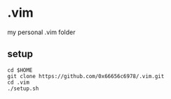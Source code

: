 # .vim
my personal .vim folder

## setup

```
cd $HOME
git clone https://github.com/0x66656c6978/.vim.git
cd .vim
./setup.sh
```
